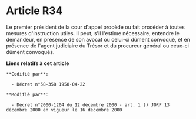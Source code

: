 # Article R34

Le premier président de la cour d'appel procède ou fait procéder à toutes mesures d'instruction utiles. Il peut, s'il
l'estime nécessaire, entendre le demandeur, en présence de son avocat ou celui-ci dûment convoqué, et en présence de l'agent
judiciaire du Trésor et du procureur général ou ceux-ci dûment convoqués.

**Liens relatifs à cet article**

	**Codifié par**:

	  - Décret n°58-358 1958-04-22

	**Modifié par**:

	  - Décret n°2000-1204 du 12 décembre 2000 - art. 1 () JORF 13 décembre 2000 en vigueur le 16 décembre 2000
